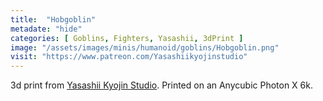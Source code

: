 ```yaml
---
title:  "Hobgoblin"
metadate: "hide"
categories: [ Goblins, Fighters, Yasashii, 3dPrint ]
image: "/assets/images/minis/humanoid/goblins/Hobgoblin.png"
visit: "https://www.patreon.com/Yasashiikyojinstudio"
---
```

3d print from [Yasashii Kyojin Studio](https://www.patreon.com/Yasashiikyojinstudio). 
Printed on an Anycubic Photon X 6k.